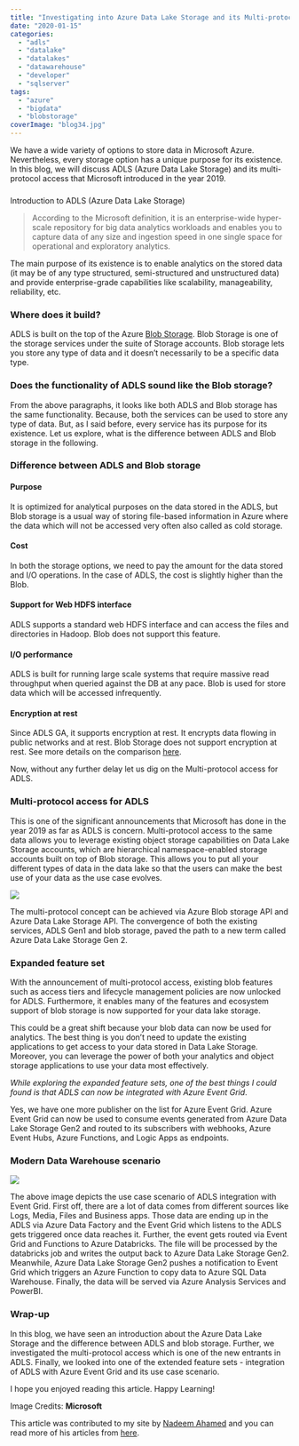 ```yaml
---
title: "Investigating into Azure Data Lake Storage and its Multi-protocol Access"
date: "2020-01-15"
categories: 
  - "adls"
  - "datalake"
  - "datalakes"
  - "datawarehouse"
  - "developer"
  - "sqlserver"
tags: 
  - "azure"
  - "bigdata"
  - "blobstorage"
coverImage: "blog34.jpg"
---
```


We have a wide variety of options to store data in Microsoft Azure. Nevertheless, every storage option has a unique purpose for its existence. In this blog, we will discuss ADLS (Azure Data Lake Storage) and its multi-protocol access that Microsoft introduced in the year 2019.

###   
Introduction to ADLS (Azure Data Lake Storage)

> According to the Microsoft definition, it is an enterprise-wide hyper-scale repository for big data analytics workloads and enables you to capture data of any size and ingestion speed in one single space for operational and exploratory analytics.

The main purpose of its existence is to enable analytics on the stored data (it may be of any type structured, semi-structured and unstructured data) and provide enterprise-grade capabilities like scalability, manageability, reliability, etc.

### Where does it build?

ADLS is built on the top of the Azure [Blob Storage](https://www.serverless360.com/blog/azure-blob-storage-vs-file-storage). Blob Storage is one of the storage services under the suite of Storage accounts. Blob storage lets you store any type of data and it doesn’t necessarily to be a specific data type.

### Does the functionality of ADLS sound like the Blob storage?

From the above paragraphs, it looks like both ADLS and Blob storage has the same functionality. Because, both the services can be used to store any type of data. But, as I said before, every service has its purpose for its existence. Let us explore, what is the difference between ADLS and Blob storage in the following.

### Difference between ADLS and Blob storage

#### Purpose

It is optimized for analytical purposes on the data stored in the ADLS, but Blob storage is a usual way of storing file-based information in Azure where the data which will not be accessed very often also called as cold storage.

#### Cost

In both the storage options, we need to pay the amount for the data stored and I/O operations. In the case of ADLS, the cost is slightly higher than the Blob.

#### Support for Web HDFS interface

ADLS supports a standard web HDFS interface and can access the files and directories in Hadoop. Blob does not support this feature.

#### I/O performance

ADLS is built for running large scale systems that require massive read throughput when queried against the DB at any pace. Blob is used for store data which will be accessed infrequently.

#### Encryption at rest

Since ADLS GA, it supports encryption at rest. It encrypts data flowing in public networks and at rest. Blob Storage does not support encryption at rest. See more details on the comparison [here](https://docs.microsoft.com/en-us/azure/data-lake-store/data-lake-store-comparison-with-blob-storage).

Now, without any further delay let us dig on the Multi-protocol access for ADLS.

### Multi-protocol access for ADLS

This is one of the significant announcements that Microsoft has done in the year 2019 as far as ADLS is concern. Multi-protocol access to the same data allows you to leverage existing object storage capabilities on Data Lake Storage accounts, which are hierarchical namespace-enabled storage accounts built on top of Blob storage. This allows you to put all your different types of data in the data lake so that the users can make the best use of your data as the use case evolves.

![](https://sajeetharan.wordpress.com/wp-content/uploads/2020/01/image.png?w=512)

The multi-protocol concept can be achieved via Azure Blob storage API and Azure Data Lake Storage API. The convergence of both the existing services, ADLS Gen1 and blob storage, paved the path to a new term called Azure Data Lake Storage Gen 2.

### Expanded feature set

With the announcement of multi-protocol access, existing blob features such as access tiers and lifecycle management policies are now unlocked for ADLS. Furthermore, it enables many of the features and ecosystem support of blob storage is now supported for your data lake storage.

This could be a great shift because your blob data can now be used for analytics. The best thing is you don’t need to update the existing applications to get access to your data stored in Data Lake Storage. Moreover, you can leverage the power of both your analytics and object storage applications to use your data most effectively.

_While exploring the expanded feature sets, one of the best things I could found is that ADLS can now be integrated with Azure Event Grid_.

Yes, we have one more publisher on the list for Azure Event Grid. Azure Event Grid can now be used to consume events generated from Azure Data Lake Storage Gen2 and routed to its subscribers with webhooks, Azure Event Hubs, Azure Functions, and Logic Apps as endpoints.

### Modern Data Warehouse scenario

![](https://sajeetharan.wordpress.com/wp-content/uploads/2020/01/image-1.png?w=602)

The above image depicts the use case scenario of ADLS integration with Event Grid. First off, there are a lot of data comes from different sources like Logs, Media, Files and Business apps. Those data are ending up in the ADLS via Azure Data Factory and the Event Grid which listens to the ADLS gets triggered once data reaches it. Further, the event gets routed via Event Grid and Functions to Azure Databricks. The file will be processed by the databricks job and writes the output back to Azure Data Lake Storage Gen2. Meanwhile, Azure Data Lake Storage Gen2 pushes a notification to Event Grid which triggers an Azure Function to copy data to Azure SQL Data Warehouse. Finally, the data will be served via Azure Analysis Services and PowerBI.

### Wrap-up

In this blog, we have seen an introduction about the Azure Data Lake Storage and the difference between ADLS and blob storage. Further, we investigated the multi-protocol access which is one of the new entrants in ADLS. Finally, we looked into one of the extended feature sets - integration of ADLS with Azure Event Grid and its use case scenario.

I hope you enjoyed reading this article. Happy Learning!

Image Credits: **Microsoft**

This article was contributed to my site by [Nadeem Ahamed](https://www.linkedin.com/in/nadeem-ahamed-r/) and you can read more of his articles from [here](https://www.serverless360.com/blog/author/nadeem).
